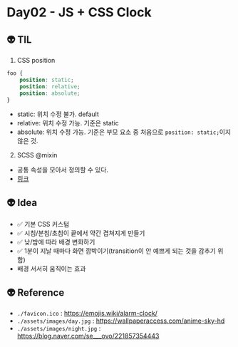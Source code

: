 # Day02 - JS + CSS Clock

## 👽 TIL

1. CSS position
``` CSS
foo {
	position: static;
	position: relative;
	position: absolute;
}
```
- static: 위치 수정 불가. default
- relative: 위치 수정 가능. 기준은 static
- absolute: 위치 수정 가능. 기준은 부모 요소 중 처음으로 `position: static;`이지 않은 것.

2. SCSS @mixin
- 공통 속성을 모아서 정의할 수 있다.
- [링크](https://www.codingfactory.net/10110)


## 👽 Idea
- ✅ 기본 CSS 커스텀
- ✅ 시침/분침/초침이 끝에서 약간 겹쳐지게 만들기
- ✅ 낮/밤에 따라 배경 변화하기
- ✅ 1분이 지날 때마다 화면 깜박이기(transition이 안 예쁘게 되는 것을 감추기 위함)
- 배경 서서히 움직이는 효과

## 👽 Reference
- `./favicon.ico` : https://emojis.wiki/alarm-clock/
- `./assets/images/day.jpg` : https://wallpaperaccess.com/anime-sky-hd
- `./assets/images/night.jpg` : https://blog.naver.com/se___ovo/221857354443